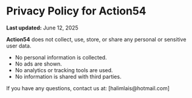 <!DOCTYPE html>
<html lang="en">
<head>
    <meta charset="UTF-8">
    <meta name="viewport" content="width=device-width, initial-scale=1.0">

</head>
<body>
    <h1>Privacy Policy for Action54</h1>
    <p><strong>Last updated:</strong> June 12, 2025</p>
    <p><strong>Action54</strong> does not collect, use, store, or share any personal or sensitive user data.</p>
    <ul>
        <li>No personal information is collected.</li>
        <li>No ads are shown.</li>
        <li>No analytics or tracking tools are used.</li>
        <li>No information is shared with third parties.</li>
    </ul>
    <p>If you have any questions, contact us at: [halimlais@hotmail.com]</p>
</body>
</html>
